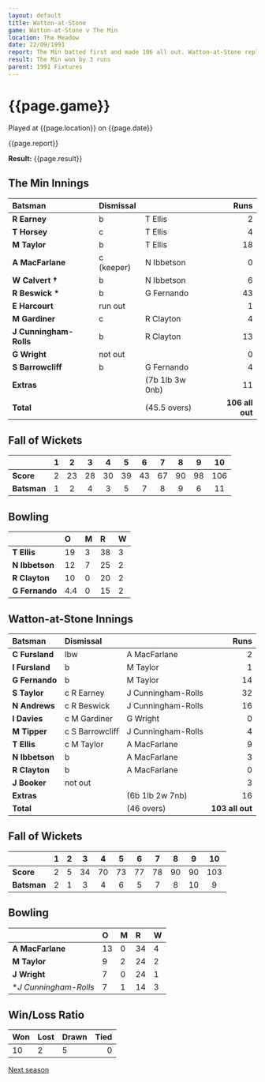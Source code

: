 ```yaml
---
layout: default
title: Watton-at-Stone
game: Watton-at-Stone v The Min
location: The Meadow
date: 22/09/1991
report: The Min batted first and made 106 all out. Watton-at-Stone replied with 103 all out
result: The Min won by 3 runs
parent: 1991 Fixtures
---
```


# {{page.game}}

Played at {{page.location}} on {{page.date}}

{{page.report}}

**Result:** {{page.result}}

## The Min Innings

| Batsman | Dismissal |  | Runs |
|:---|:---|---|---:|
| **R Earney** | b | T Ellis | 2 | 
| **T Horsey** | c | T Ellis | 4 | 
| **M Taylor** | b | T Ellis | 18 | 
| **A MacFarlane** | c (keeper) | N Ibbetson | 0 | 
| **W Calvert &#8224;** | b | N Ibbetson | 6 | 
| **R Beswick &#42;** | b | G Fernando | 43 | 
| **E Harcourt** | run out |  | 1 | 
| **M Gardiner** | c | R Clayton | 4 | 
| **J Cunningham-Rolls** | b | R Clayton| 13 | 
| **G Wright** | not out |  | 0 | 
| **S Barrowcliff** | b | G Fernando | 4 | 
| **Extras** | | (7b 1lb 3w 0nb) | 11 | 
| **Total** | | (45.5 overs) | **106 all out** | 

## Fall of Wickets

| | 1 | 2 | 3 | 4 | 5 | 6 | 7 | 8 | 9 | 10 |
|---|:---:|:---:|:---:|:---:|:---:|:---:|:---:|:---:|:---:|:---:|
| **Score** | 2 | 23 | 28 | 30 | 39 | 43 | 67 | 90 | 98 | 106 | 
| **Batsman** | 1 | 2 | 4 | 3 | 5 | 7 | 8 | 9 | 6 | 11 | 

## Bowling

| | O | M | R | W |
|---|:---|:---|:---|:---|
| **T Ellis** | 19 | 3 | 38 | 3 | 
| **N Ibbetson** | 12 | 7 | 25 | 2 | 
| **R Clayton** | 10 | 0 | 20 | 2 | 
| **G Fernando** | 4.4 | 0 | 15 | 2 | 

## Watton-at-Stone Innings

| Batsman | Dismissal |  | Runs |
|:---|:---|---|---:|
| **C Fursland** | lbw | A MacFarlane | 2 | 
| **I Fursland** | b | M Taylor | 1 | 
| **G Fernando** | b | M Taylor | 14 | 
| **S Taylor** | c R Earney | J Cunningham-Rolls | 32 | 
| **N Andrews** | c R Beswick | J Cunningham-Rolls | 16 | 
| **I Davies** | c M Gardiner | G Wright | 0 |
| **M Tipper** | c S Barrowcliff | J Cunningham-Rolls | 4 | 
| **T Ellis** | c M Taylor | A MacFarlane | 9 |
| **N Ibbetson** | b | A MacFarlane | 3 | 
| **R Clayton** | b | A MacFarlane | 0 | 
| **J Booker** | not out |  | 3 |
| **Extras** | | (6b 1lb 2w 7nb) | 16 | 
| **Total** | | (46 overs) | **103 all out** | 

## Fall of Wickets

| | 1 | 2 | 3 | 4 | 5 | 6 | 7 | 8 | 9 | 10 |
|---|:---:|:---:|:---:|:---:|:---:|:---:|:---:|:---:|:---:|:---:|
| **Score** | 2 | 5 | 34 | 70 | 73 | 77 | 78 | 90 | 90 | 103 |
| **Batsman** | 2 | 1 | 3 | 4 | 6 | 5 | 7 | 8 | 10 | 9 |

## Bowling

| | O | M | R | W |
|---|:---|:---|:---|:---|
| **A MacFarlane** | 13 | 0 | 34 | 4 | 
| **M Taylor** | 9 | 2 | 24 | 2 | 
| **J Wright** | 7 | 0 | 24 | 1 | 
| **J Cunningham-Rolls* | 7 | 1 | 14 | 3 |

## Win/Loss Ratio

| Won | Lost | Drawn | Tied |
|:---|:---|:---|---:|
| 10 | 2 | 5 | 0 |

[Next season](../1992)